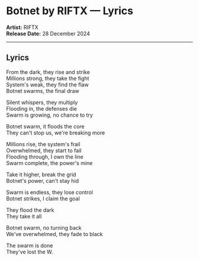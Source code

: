 # Botnet by RIFTX — Lyrics

**Artist:** RIFTX  
**Release Date:** 28 December 2024

---

## Lyrics
From the dark, they rise and strike  
Millions strong, they take the fight  
System's weak, they find the flaw  
Botnet swarms, the final draw  

Silent whispers, they multiply  
Flooding in, the defenses die  
Swarm is growing, no chance to try  

Botnet swarm, it floods the core  
They can't stop us, we're breaking more  

Millions rise, the system's frail  
Overwhelmed, they start to fail  
Flooding through, I own the line  
Swarm complete, the power's mine  

Take it higher, break the grid  
Botnet's power, can't stay hid  

Swarm is endless, they lose control  
Botnet strikes, I claim the goal  

They flood the dark  
They take it all  

Botnet swarm, no turning back  
We've overwhelmed, they fade to black  

The swarm is done  
They've lost the W.
